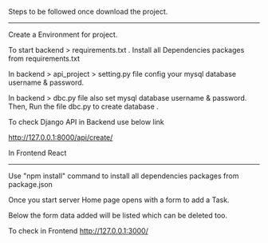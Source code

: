 Steps to be followed once download the project.
***********************************************

Create a Environment for project.


To start backend > requirements.txt . Install all Dependencies packages from requirements.txt


In backend > api_project > setting.py file config your mysql database username & password.


In backend > dbc.py file also set mysql database username & password. Then, Run the file dbc.py to create database .


To check Django API in Backend use below link

http://127.0.0.1:8000/api/create/



In Frontend React 
*****************

Use "npm install" command to install all dependencies packages from package.json


Once you start server Home page opens with a form to add a Task.


Below the form data added will be listed which can be deleted too.

To check in Frontend
http://127.0.0.1:3000/
